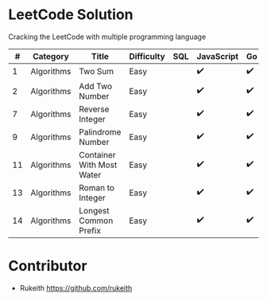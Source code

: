 # LeetCode Solution

Cracking the LeetCode with multiple programming language

| #   | Category   | Title                     | Difficulty | SQL | JavaScript         | Go                 | Python3            | Swift              | Kotlin             | C                  | C++                | C#                 | Java               |
| --- | ---------- | ------------------------- | ---------- | --- | ------------------ | ------------------ | ------------------ | ------------------ | ------------------ | ------------------ | ------------------ | ------------------ | ------------------ |
| 1   | Algorithms | Two Sum                   | Easy       |     | :heavy_check_mark: | :heavy_check_mark: | :heavy_check_mark: | :heavy_check_mark: | :heavy_check_mark: | :heavy_check_mark: | :heavy_check_mark: | :heavy_check_mark: | :heavy_check_mark: |
| 2   | Algorithms | Add Two Number            | Easy       |     | :heavy_check_mark: | :heavy_check_mark: | :heavy_check_mark: |                    |                    |                    |                    |                    |                    |
| 7   | Algorithms | Reverse Integer           | Easy       |     | :heavy_check_mark: | :heavy_check_mark: | :heavy_check_mark: |                    |                    |                    |                    |                    |                    |
| 9   | Algorithms | Palindrome Number         | Easy       |     | :heavy_check_mark: | :heavy_check_mark: | :heavy_check_mark: |                    |                    |                    |                    |                    |                    |
| 11  | Algorithms | Container With Most Water | Easy       |     | :heavy_check_mark: | :heavy_check_mark: | :heavy_check_mark: |                    |                    |                    |                    |                    |                    |
| 13  | Algorithms | Roman to Integer          | Easy       |     | :heavy_check_mark: | :heavy_check_mark: | :heavy_check_mark: |                    |                    |                    |                    |                    |                    |
| 14  | Algorithms | Longest Common Prefix     | Easy       |     | :heavy_check_mark: | :heavy_check_mark: | :heavy_check_mark: |                    |                    |                    |                    |                    |                    |

# Contributor

- Rukeith <https://github.com/rukeith>
